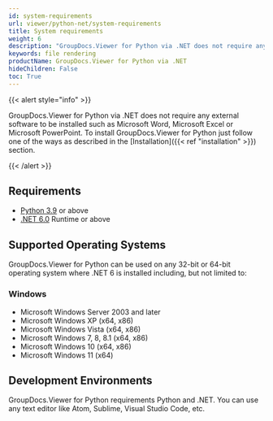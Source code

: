 ```yaml
---
id: system-requirements
url: viewer/python-net/system-requirements
title: System requirements
weight: 6
description: "GroupDocs.Viewer for Python via .NET does not require any external software to be installed such as Microsoft Word, Microsoft Excel or Microsoft PowerPoint for file rendering."
keywords: file rendering
productName: GroupDocs.Viewer for Python via .NET
hideChildren: False
toc: True
---
```

{{< alert style="info" >}}

GroupDocs.Viewer for Python via .NET does not require any external software to be installed such as Microsoft Word, Microsoft Excel or Microsoft PowerPoint. To install GroupDocs.Viewer for Python just follow one of the ways as described in the [Installation]({{< ref "installation" >}}) section.

{{< /alert >}}

## Requirements

* [Python 3.9](https://www.python.org/downloads/) or above
* [.NET 6.0](https://dotnet.microsoft.com/en-us/download/dotnet/6.0) Runtime or above

## Supported Operating Systems

GroupDocs.Viewer for Python can be used on any 32-bit or 64-bit operating system where .NET 6 is installed including, but not limited to:

### Windows

* Microsoft Windows Server 2003 and later
* Microsoft Windows XP (x64, x86)
* Microsoft Windows Vista (x64, x86)
* Microsoft Windows 7, 8, 8.1 (x64, x86)
* Microsoft Windows 10 (x64, x86)
* Microsoft Windows 11 (x64)


## Development Environments

GroupDocs.Viewer for Python requirements Python and .NET. You  can use any text editor like Atom, Sublime, Visual Studio Code, etc.

  